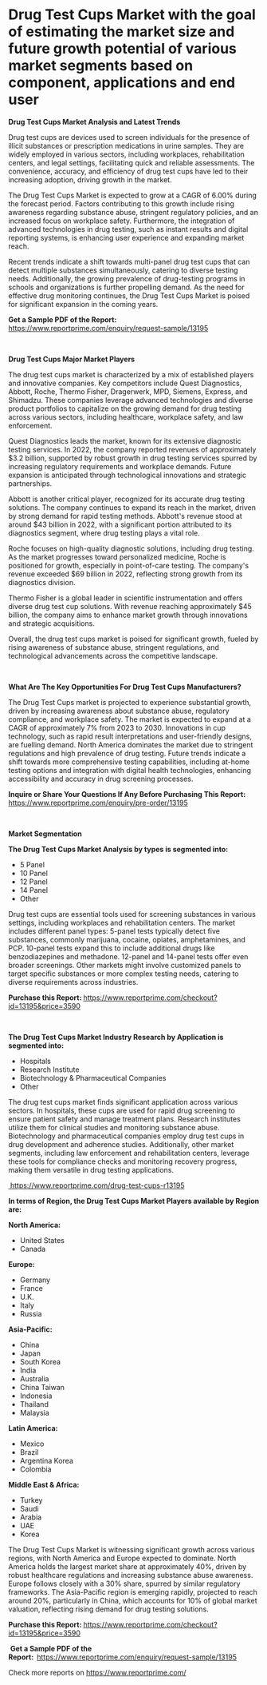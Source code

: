 <p><h1>Drug Test Cups Market with the goal of estimating the market size and future growth potential of various market segments based on component, applications and end user</h1></p><p><strong>Drug Test Cups Market Analysis and Latest Trends</strong></p>
<p><p>Drug test cups are devices used to screen individuals for the presence of illicit substances or prescription medications in urine samples. They are widely employed in various sectors, including workplaces, rehabilitation centers, and legal settings, facilitating quick and reliable assessments. The convenience, accuracy, and efficiency of drug test cups have led to their increasing adoption, driving growth in the market.</p><p>The Drug Test Cups Market is expected to grow at a CAGR of 6.00% during the forecast period. Factors contributing to this growth include rising awareness regarding substance abuse, stringent regulatory policies, and an increased focus on workplace safety. Furthermore, the integration of advanced technologies in drug testing, such as instant results and digital reporting systems, is enhancing user experience and expanding market reach. </p><p>Recent trends indicate a shift towards multi-panel drug test cups that can detect multiple substances simultaneously, catering to diverse testing needs. Additionally, the growing prevalence of drug-testing programs in schools and organizations is further propelling demand. As the need for effective drug monitoring continues, the Drug Test Cups Market is poised for significant expansion in the coming years.</p></p>
<p><strong>Get a Sample PDF of the Report:&nbsp;</strong> <a href="https://www.reportprime.com/enquiry/request-sample/13195?utm_campaign=2202&utm_medium=2&utm_source=Github&utm_content=ia&utm_term=19032025&utm_id=drug-test-cups">https://www.reportprime.com/enquiry/request-sample/13195</a></p>
<p>&nbsp;</p>
<p><strong>Drug Test Cups Major Market Players</strong></p>
<p><p>The drug test cups market is characterized by a mix of established players and innovative companies. Key competitors include Quest Diagnostics, Abbott, Roche, Thermo Fisher, Dragerwerk, MPD, Siemens, Express, and Shimadzu. These companies leverage advanced technologies and diverse product portfolios to capitalize on the growing demand for drug testing across various sectors, including healthcare, workplace safety, and law enforcement.</p><p>Quest Diagnostics leads the market, known for its extensive diagnostic testing services. In 2022, the company reported revenues of approximately $3.2 billion, supported by robust growth in drug testing services spurred by increasing regulatory requirements and workplace demands. Future expansion is anticipated through technological innovations and strategic partnerships.</p><p>Abbott is another critical player, recognized for its accurate drug testing solutions. The company continues to expand its reach in the market, driven by strong demand for rapid testing methods. Abbott's revenue stood at around $43 billion in 2022, with a significant portion attributed to its diagnostics segment, where drug testing plays a vital role.</p><p>Roche focuses on high-quality diagnostic solutions, including drug testing. As the market progresses toward personalized medicine, Roche is positioned for growth, especially in point-of-care testing. The company's revenue exceeded $69 billion in 2022, reflecting strong growth from its diagnostics division.</p><p>Thermo Fisher is a global leader in scientific instrumentation and offers diverse drug test cup solutions. With revenue reaching approximately $45 billion, the company aims to enhance market growth through innovations and strategic acquisitions.</p><p>Overall, the drug test cups market is poised for significant growth, fueled by rising awareness of substance abuse, stringent regulations, and technological advancements across the competitive landscape.</p></p>
<p>&nbsp;</p>
<p><strong>What Are The Key Opportunities For Drug Test Cups Manufacturers?</strong></p>
<p><p>The Drug Test Cups market is projected to experience substantial growth, driven by increasing awareness about substance abuse, regulatory compliance, and workplace safety. The market is expected to expand at a CAGR of approximately 7% from 2023 to 2030. Innovations in cup technology, such as rapid result interpretations and user-friendly designs, are fuelling demand. North America dominates the market due to stringent regulations and high prevalence of drug testing. Future trends indicate a shift towards more comprehensive testing capabilities, including at-home testing options and integration with digital health technologies, enhancing accessibility and accuracy in drug screening processes.</p></p>
<p><strong>Inquire or Share Your Questions If Any Before Purchasing This Report:</strong> <a href="https://www.reportprime.com/enquiry/pre-order/13195?utm_campaign=2202&utm_medium=2&utm_source=Github&utm_content=ia&utm_term=19032025&utm_id=drug-test-cups">https://www.reportprime.com/enquiry/pre-order/13195</a></p>
<p>&nbsp;</p>
<p><strong>Market Segmentation</strong></p>
<p><strong>The Drug Test Cups Market Analysis by types is segmented into:</strong></p>
<p><ul><li>5 Panel</li><li>10 Panel</li><li>12 Panel</li><li>14 Panel</li><li>Other</li></ul></p>
<p><p>Drug test cups are essential tools used for screening substances in various settings, including workplaces and rehabilitation centers. The market includes different panel types: 5-panel tests typically detect five substances, commonly marijuana, cocaine, opiates, amphetamines, and PCP. 10-panel tests expand this to include additional drugs like benzodiazepines and methadone. 12-panel and 14-panel tests offer even broader screenings. Other markets might involve customized panels to target specific substances or more complex testing needs, catering to diverse requirements across industries.</p></p>
<p><strong>Purchase this Report:&nbsp;</strong><a href="https://www.reportprime.com/checkout?id=13195&price=3590&utm_campaign=2202&utm_medium=2&utm_source=Github&utm_content=ia&utm_term=19032025&utm_id=drug-test-cups">https://www.reportprime.com/checkout?id=13195&price=3590</a></p>
<p>&nbsp;</p>
<p><strong>The Drug Test Cups Market Industry Research by Application is segmented into:</strong></p>
<p><ul><li>Hospitals</li><li>Research Institute</li><li>Biotechnology & Pharmaceutical Companies</li><li>Other</li></ul></p>
<p><p>The drug test cups market finds significant application across various sectors. In hospitals, these cups are used for rapid drug screening to ensure patient safety and manage treatment plans. Research institutes utilize them for clinical studies and monitoring substance abuse. Biotechnology and pharmaceutical companies employ drug test cups in drug development and adherence studies. Additionally, other market segments, including law enforcement and rehabilitation centers, leverage these tools for compliance checks and monitoring recovery progress, making them versatile in drug testing applications.</p></p>
<p><a href="https://www.reportprime.com/drug-test-cups-r13195?utm_campaign=2202&utm_medium=2&utm_source=Github&utm_content=ia&utm_term=19032025&utm_id=drug-test-cups">&nbsp;https://www.reportprime.com/drug-test-cups-r13195</a></p>
<p><strong>In terms of Region, the Drug Test Cups Market Players available by Region are:</strong></p>
<p>
    <p> <strong> North America: </strong>
        <ul>
            <li>United States</li>
            <li>Canada</li>
        </ul>
        </p> 
    <p> <strong> Europe: </strong>
        <ul>
            <li>Germany</li>
            <li>France</li>
            <li>U.K.</li>
            <li>Italy</li>
            <li>Russia</li>
        </ul>
        </p> 
    <p> <strong> Asia-Pacific: </strong>
        <ul>
            <li>China</li>
            <li>Japan</li>
            <li>South Korea</li>
            <li>India</li>
            <li>Australia</li>
            <li>China Taiwan</li>
            <li>Indonesia</li>
            <li>Thailand</li>
            <li>Malaysia</li>
        </ul>
        </p> 
    <p> <strong> Latin America: </strong>
        <ul>
            <li>Mexico</li>
            <li>Brazil</li>
            <li>Argentina Korea</li>
            <li>Colombia</li>
        </ul>
        </p> 
    <p> <strong> Middle East & Africa: </strong>
        <ul>
            <li>Turkey</li>
            <li>Saudi</li>
            <li>Arabia</li>
            <li>UAE</li>
            <li>Korea</li>
        </ul>
    </p>
    </p>
<p><p>The Drug Test Cups Market is witnessing significant growth across various regions, with North America and Europe expected to dominate. North America holds the largest market share at approximately 40%, driven by robust healthcare regulations and increasing substance abuse awareness. Europe follows closely with a 30% share, spurred by similar regulatory frameworks. The Asia-Pacific region is emerging rapidly, projected to reach around 20%, particularly in China, which accounts for 10% of global market valuation, reflecting rising demand for drug testing solutions.</p></p>
<p><strong>Purchase this Report: </strong><a href="https://www.reportprime.com/checkout?id=13195&price=3590&utm_campaign=2202&utm_medium=2&utm_source=Github&utm_content=ia&utm_term=19032025&utm_id=drug-test-cups">https://www.reportprime.com/checkout?id=13195&price=3590</a></p>
<p>&nbsp;<strong>Get a Sample PDF of the Report:&nbsp;&nbsp;</strong><a href="https://www.reportprime.com/enquiry/request-sample/13195?utm_campaign=2202&utm_medium=2&utm_source=Github&utm_content=ia&utm_term=19032025&utm_id=drug-test-cups">https://www.reportprime.com/enquiry/request-sample/13195</a></p>
<p><strong></strong></p>
<p>Check more reports on <a href="https://www.reportprime.com/?utm_campaign=2202&utm_medium=2&utm_source=Github&utm_content=ia&utm_term=19032025&utm_id=drug-test-cups">https://www.reportprime.com/</a></p>